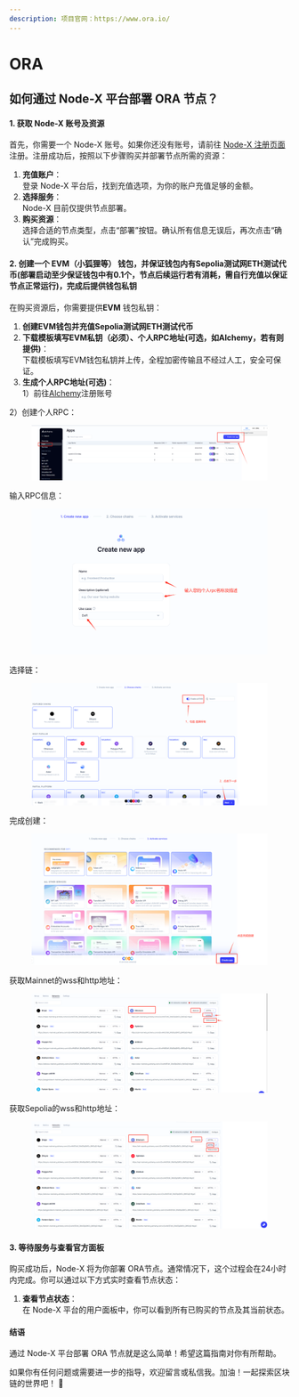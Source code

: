 ```yaml
---
description: 项目官网：https://www.ora.io/
---
```


# ORA

## 如何通过 Node-X 平台部署 ORA 节点？

#### 1. 获取 Node-X 账号及资源

首先，你需要一个 Node-X 账号。如果你还没有账号，请前往 [Node-X 注册页面](https://node-x.xyz) 注册。注册成功后，按照以下步骤购买并部署节点所需的资源：

1. **充值账户**：\
   登录 Node-X 平台后，找到充值选项，为你的账户充值足够的金额。
2. **选择服务**：\
   Node-X 目前仅提供节点部署。
3. **购买资源**：\
   选择合适的节点类型，点击“部署”按钮。确认所有信息无误后，再次点击“确认”完成购买。

#### 2. 创建一个 EVM（小狐狸等） 钱包，并保证钱包内有Sepolia测试网ETH测试代币(部署启动至少保证钱包中有0.1个，节点后续运行若有消耗，需自行充值以保证节点正常运行)，完成后提供钱包私钥

在购买资源后，你需要提供**EVM** 钱包私钥：

1. **创建EVM钱包并充值Sepolia测试网ETH测试代币**
2. **下载模板填写EVM私钥（必须）、个人RPC地址(可选，如AIchemy，若有则提供)**：\
   下载模板填写EVM钱包私钥并上传，全程加密传输且不经过人工，安全可保证。
3. **生成个人RPC地址(可选)**：\
   1）前往[Alchemy](https://dashboard.alchemy.com/apps)注册账号

&#x20;       2）创建个人RPC：

<figure><img src="../../.gitbook/assets/image (13).png" alt=""><figcaption></figcaption></figure>

&#x20;          输入RPC信息：

<figure><img src="../../.gitbook/assets/image (14).png" alt=""><figcaption></figcaption></figure>

&#x20;          选择链：

<figure><img src="../../.gitbook/assets/1728531540269.jpg" alt=""><figcaption></figcaption></figure>

&#x20;        完成创建：

<figure><img src="../../.gitbook/assets/image (16).png" alt=""><figcaption></figcaption></figure>

&#x20;        获取Mainnet的wss和http地址：

<figure><img src="../../.gitbook/assets/image (17).png" alt=""><figcaption></figcaption></figure>

&#x20;        获取Sepolia的wss和http地址：

<figure><img src="../../.gitbook/assets/image (18).png" alt=""><figcaption></figcaption></figure>

#### 3. 等待服务与查看官方面板

购买成功后，Node-X 将为你部署 ORA节点。通常情况下，这个过程会在24小时内完成。你可以通过以下方式实时查看节点状态：

1. **查看节点状态**：\
   在 Node-X 平台的用户面板中，你可以看到所有已购买的节点及其当前状态。

#### 结语

通过 Node-X 平台部署 ORA 节点就是这么简单！希望这篇指南对你有所帮助。

如果你有任何问题或需要进一步的指导，欢迎留言或私信我。加油！一起探索区块链的世界吧！ 🚀
